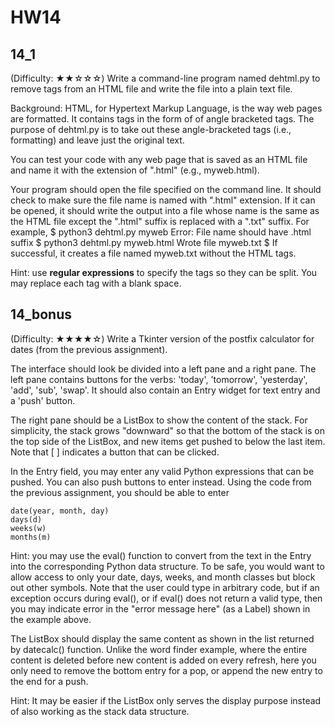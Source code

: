 # HW14

## 14_1
(Difficulty: ★★☆☆☆) Write a command-line program named dehtml.py to remove tags from an HTML file and write the file into a plain text file.

Background: HTML, for Hypertext Markup Language, is the way web pages are formatted.  It contains tags in the form of of angle bracketed tags. 
The purpose of dehtml.py is to take out these angle-bracketed tags (i.e., formatting) and leave just the original text.

You can test your code with any web page that is saved as an HTML file and name it with the extension of ".html" (e.g., myweb.html). 

Your program should open the file specified on the command line.  It should check to make sure the file name is named with ".html" extension.  If it can be opened, it should write the output into a file whose name is the same as the HTML file except the ".html" suffix is replaced with a ".txt" suffix.  For example,
$ python3 dehtml.py myweb
Error: File name should have .html suffix
$ python3 dehtml.py myweb.html
Wrote file myweb.txt
$ 
If successful, it creates a file named myweb.txt without the HTML tags.

Hint: use **regular expressions** to specify the tags so they can be split.
You may replace each tag with a blank space.


## 14_bonus
(Difficulty: ★★★★☆)  Write a Tkinter version of the postfix calculator for dates (from the previous assignment).

The interface should look be divided into a left pane and a right pane.  The left pane contains buttons for the verbs: 'today', 'tomorrow', 'yesterday', 'add', 'sub', 'swap'.
It should also contain an Entry widget for text entry and a 'push' button.

The right pane should be a ListBox to show the content of the stack.  For simplicity, the stack grows "downward" so that the bottom of the stack is on the top side of the ListBox, and new items get pushed to below the last item.  Note that [ ] indicates a button that can be clicked.

In the Entry field, you may enter any valid Python expressions that can be pushed. You can also push buttons to enter instead.  Using the code from the previous assignment, you should be able to enter 
```
date(year, month, day)
days(d)
weeks(w)
months(m)
```
Hint: you may use the eval() function to convert from the text in the Entry into the corresponding Python data structure.  To be safe, you would want to allow access to only your date, days, weeks, and month classes but block out other symbols.  Note that the user could type in arbitrary code, but if an exception occurs during eval(), or if eval() does not return a valid type, then you may indicate error in the "error message here" (as a Label) shown in the example above.

The ListBox should display the same content as shown in the list returned by datecalc() function.  Unlike the word finder example, where the entire content is deleted before new content is added on every refresh, here you only need to remove the bottom entry for a pop, or append the new entry to the end for a push.

Hint: It may be easier if the ListBox only serves the display purpose instead of also working as the stack data structure.

